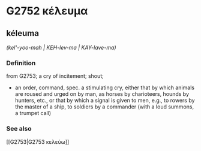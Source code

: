 # G2752 κέλευμα

## kéleuma

_(kel'-yoo-mah | KEH-lev-ma | KAY-lave-ma)_

### Definition

from G2753; a cry of incitement; shout; 

- an order, command, spec. a stimulating cry, either that by which animals are roused and urged on by man, as horses by charioteers, hounds by hunters, etc., or that by which a signal is given to men, e.g., to rowers by the master of a ship, to soldiers by a commander (with a loud summons, a trumpet call)

### See also

[[G2753|G2753 κελεύω]]
